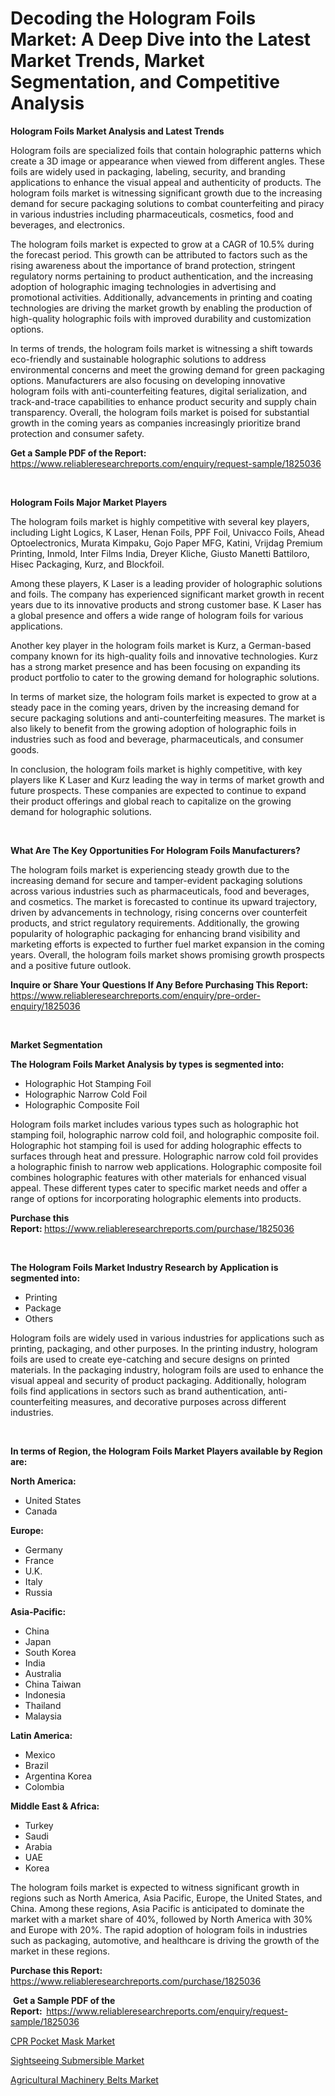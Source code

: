 <p><h1>Decoding the Hologram Foils Market: A Deep Dive into the Latest Market Trends, Market Segmentation, and Competitive Analysis</h1></p><p><strong>Hologram Foils Market Analysis and Latest Trends</strong></p>
<p><p>Hologram foils are specialized foils that contain holographic patterns which create a 3D image or appearance when viewed from different angles. These foils are widely used in packaging, labeling, security, and branding applications to enhance the visual appeal and authenticity of products. The hologram foils market is witnessing significant growth due to the increasing demand for secure packaging solutions to combat counterfeiting and piracy in various industries including pharmaceuticals, cosmetics, food and beverages, and electronics.</p><p>The hologram foils market is expected to grow at a CAGR of 10.5% during the forecast period. This growth can be attributed to factors such as the rising awareness about the importance of brand protection, stringent regulatory norms pertaining to product authentication, and the increasing adoption of holographic imaging technologies in advertising and promotional activities. Additionally, advancements in printing and coating technologies are driving the market growth by enabling the production of high-quality holographic foils with improved durability and customization options.</p><p>In terms of trends, the hologram foils market is witnessing a shift towards eco-friendly and sustainable holographic solutions to address environmental concerns and meet the growing demand for green packaging options. Manufacturers are also focusing on developing innovative hologram foils with anti-counterfeiting features, digital serialization, and track-and-trace capabilities to enhance product security and supply chain transparency. Overall, the hologram foils market is poised for substantial growth in the coming years as companies increasingly prioritize brand protection and consumer safety.</p></p>
<p><strong>Get a Sample PDF of the Report:&nbsp;</strong> <a href="https://www.reliableresearchreports.com/enquiry/request-sample/1825036">https://www.reliableresearchreports.com/enquiry/request-sample/1825036</a></p>
<p>&nbsp;</p>
<p><strong>Hologram Foils Major Market Players</strong></p>
<p><p>The hologram foils market is highly competitive with several key players, including Light Logics, K Laser, Henan Foils, PPF Foil, Univacco Foils, Ahead Optoelectronics, Murata Kimpaku, Gojo Paper MFG, Katini, Vrijdag Premium Printing, Inmold, Inter Films India, Dreyer Kliche, Giusto Manetti Battiloro, Hisec Packaging, Kurz, and Blockfoil.</p><p>Among these players, K Laser is a leading provider of holographic solutions and foils. The company has experienced significant market growth in recent years due to its innovative products and strong customer base. K Laser has a global presence and offers a wide range of hologram foils for various applications.</p><p>Another key player in the hologram foils market is Kurz, a German-based company known for its high-quality foils and innovative technologies. Kurz has a strong market presence and has been focusing on expanding its product portfolio to cater to the growing demand for holographic solutions.</p><p>In terms of market size, the hologram foils market is expected to grow at a steady pace in the coming years, driven by the increasing demand for secure packaging solutions and anti-counterfeiting measures. The market is also likely to benefit from the growing adoption of holographic foils in industries such as food and beverage, pharmaceuticals, and consumer goods.</p><p>In conclusion, the hologram foils market is highly competitive, with key players like K Laser and Kurz leading the way in terms of market growth and future prospects. These companies are expected to continue to expand their product offerings and global reach to capitalize on the growing demand for holographic solutions.</p></p>
<p>&nbsp;</p>
<p><strong>What Are The Key Opportunities For Hologram Foils Manufacturers?</strong></p>
<p><p>The hologram foils market is experiencing steady growth due to the increasing demand for secure and tamper-evident packaging solutions across various industries such as pharmaceuticals, food and beverages, and cosmetics. The market is forecasted to continue its upward trajectory, driven by advancements in technology, rising concerns over counterfeit products, and strict regulatory requirements. Additionally, the growing popularity of holographic packaging for enhancing brand visibility and marketing efforts is expected to further fuel market expansion in the coming years. Overall, the hologram foils market shows promising growth prospects and a positive future outlook.</p></p>
<p><strong>Inquire or Share Your Questions If Any Before Purchasing This Report:</strong> <a href="https://www.reliableresearchreports.com/enquiry/pre-order-enquiry/1825036">https://www.reliableresearchreports.com/enquiry/pre-order-enquiry/1825036</a></p>
<p>&nbsp;</p>
<p><strong>Market Segmentation</strong></p>
<p><strong>The Hologram Foils Market Analysis by types is segmented into:</strong></p>
<p><ul><li>Holographic Hot Stamping Foil</li><li>Holographic Narrow Cold Foil</li><li>Holographic Composite Foil</li></ul></p>
<p><p>Hologram foils market includes various types such as holographic hot stamping foil, holographic narrow cold foil, and holographic composite foil. Holographic hot stamping foil is used for adding holographic effects to surfaces through heat and pressure. Holographic narrow cold foil provides a holographic finish to narrow web applications. Holographic composite foil combines holographic features with other materials for enhanced visual appeal. These different types cater to specific market needs and offer a range of options for incorporating holographic elements into products.</p></p>
<p><strong>Purchase this Report:&nbsp;</strong><a href="https://www.reliableresearchreports.com/purchase/1825036">https://www.reliableresearchreports.com/purchase/1825036</a></p>
<p>&nbsp;</p>
<p><strong>The Hologram Foils Market Industry Research by Application is segmented into:</strong></p>
<p><ul><li>Printing</li><li>Package</li><li>Others</li></ul></p>
<p><p>Hologram foils are widely used in various industries for applications such as printing, packaging, and other purposes. In the printing industry, hologram foils are used to create eye-catching and secure designs on printed materials. In the packaging industry, hologram foils are used to enhance the visual appeal and security of product packaging. Additionally, hologram foils find applications in sectors such as brand authentication, anti-counterfeiting measures, and decorative purposes across different industries.</p></p>
<p>&nbsp;</p>
<p><strong>In terms of Region, the Hologram Foils Market Players available by Region are:</strong></p>
<p>
    <p> <strong> North America: </strong>
        <ul>
            <li>United States</li>
            <li>Canada</li>
        </ul>
        </p> 
    <p> <strong> Europe: </strong>
        <ul>
            <li>Germany</li>
            <li>France</li>
            <li>U.K.</li>
            <li>Italy</li>
            <li>Russia</li>
        </ul>
        </p> 
    <p> <strong> Asia-Pacific: </strong>
        <ul>
            <li>China</li>
            <li>Japan</li>
            <li>South Korea</li>
            <li>India</li>
            <li>Australia</li>
            <li>China Taiwan</li>
            <li>Indonesia</li>
            <li>Thailand</li>
            <li>Malaysia</li>
        </ul>
        </p> 
    <p> <strong> Latin America: </strong>
        <ul>
            <li>Mexico</li>
            <li>Brazil</li>
            <li>Argentina Korea</li>
            <li>Colombia</li>
        </ul>
        </p> 
    <p> <strong> Middle East & Africa: </strong>
        <ul>
            <li>Turkey</li>
            <li>Saudi</li>
            <li>Arabia</li>
            <li>UAE</li>
            <li>Korea</li>
        </ul>
    </p>
    </p>
<p><p>The hologram foils market is expected to witness significant growth in regions such as North America, Asia Pacific, Europe, the United States, and China. Among these regions, Asia Pacific is anticipated to dominate the market with a market share of 40%, followed by North America with 30% and Europe with 20%. The rapid adoption of hologram foils in industries such as packaging, automotive, and healthcare is driving the growth of the market in these regions.</p></p>
<p><strong>Purchase this Report: </strong><a href="https://www.reliableresearchreports.com/purchase/1825036">https://www.reliableresearchreports.com/purchase/1825036</a></p>
<p>&nbsp;<strong>Get a Sample PDF of the Report:&nbsp;&nbsp;</strong><a href="https://www.reliableresearchreports.com/enquiry/request-sample/1825036">https://www.reliableresearchreports.com/enquiry/request-sample/1825036</a></p>
<p><strong></strong></p>
<p><p><a href="https://view.publitas.com/reportprime-1/cpr-pocket-mask-market-research-report-reveals-the-latest-trends-and-opportunities-of-this-market-for-period-from-2023-2030/">CPR Pocket Mask Market</a></p><p><a href="https://view.publitas.com/reportprime-1/decoding-the-sightseeing-submersible-market-a-deep-dive-into-the-latest-market-trends-market-segmentation-and-competitive-analysis/">Sightseeing Submersible Market</a></p><p><a href="https://view.publitas.com/reportprime-1/agricultural-machinery-belts-market-share-market-new-trends-analysis-report-by-type-by-application-by-end-use-by-region-and-segment-forecasts-2023-2030/">Agricultural Machinery Belts Market</a></p></p>